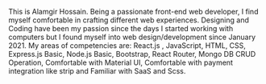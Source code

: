 This is Alamgir Hossain. Being a passionate front-end web developer, I find myself
comfortable in crafting different web experiences. Designing and Coding have been
my passion since the days I started working with computers but I found myself
into web design/development since January 2021.
My areas of competencies are: React.js , JavaScript, HTML, CSS, Express.js Basic,
Node.js Basic, Bootstrap, React Router, Mongo DB CRUD Operation, Comfortable with
Material UI, Comfortable with payment integration like strip and Familiar with SaaS and
Scss.
